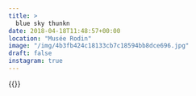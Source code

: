 ```yaml
---
title: >
  blue sky thunkn
date: 2018-04-18T11:48:57+00:00
location: "Musée Rodin"
image: "/img/4b3fb424c18133cb7c18594bb8dce696.jpg"
draft: false
instagram: true
---
```


{{<photo src="/img/4b3fb424c18133cb7c18594bb8dce696.jpg">}}
